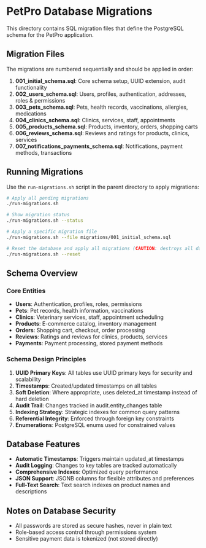 # PetPro Database Migrations

This directory contains SQL migration files that define the PostgreSQL schema for the PetPro application.

## Migration Files

The migrations are numbered sequentially and should be applied in order:

1. **001_initial_schema.sql**: Core schema setup, UUID extension, audit functionality
2. **002_users_schema.sql**: Users, profiles, authentication, addresses, roles & permissions
3. **003_pets_schema.sql**: Pets, health records, vaccinations, allergies, medications
4. **004_clinics_schema.sql**: Clinics, services, staff, appointments
5. **005_products_schema.sql**: Products, inventory, orders, shopping carts
6. **006_reviews_schema.sql**: Reviews and ratings for products, clinics, services
7. **007_notifications_payments_schema.sql**: Notifications, payment methods, transactions

## Running Migrations

Use the `run-migrations.sh` script in the parent directory to apply migrations:

```bash
# Apply all pending migrations
./run-migrations.sh

# Show migration status
./run-migrations.sh --status

# Apply a specific migration file
./run-migrations.sh --file migrations/001_initial_schema.sql

# Reset the database and apply all migrations (CAUTION: destroys all data)
./run-migrations.sh --reset
```

## Schema Overview

### Core Entities

- **Users**: Authentication, profiles, roles, permissions
- **Pets**: Pet records, health information, vaccinations
- **Clinics**: Veterinary services, staff, appointment scheduling
- **Products**: E-commerce catalog, inventory management
- **Orders**: Shopping cart, checkout, order processing
- **Reviews**: Ratings and reviews for clinics, products, services
- **Payments**: Payment processing, stored payment methods

### Schema Design Principles

1. **UUID Primary Keys**: All tables use UUID primary keys for security and scalability
2. **Timestamps**: Created/updated timestamps on all tables
3. **Soft Deletion**: Where appropriate, uses deleted_at timestamp instead of hard deletion
4. **Audit Trail**: Changes tracked in audit.entity_changes table
5. **Indexing Strategy**: Strategic indexes for common query patterns
6. **Referential Integrity**: Enforced through foreign key constraints
7. **Enumerations**: PostgreSQL enums used for constrained values

## Database Features

- **Automatic Timestamps**: Triggers maintain updated_at timestamps
- **Audit Logging**: Changes to key tables are tracked automatically
- **Comprehensive Indexes**: Optimized query performance
- **JSON Support**: JSONB columns for flexible attributes and preferences
- **Full-Text Search**: Text search indexes on product names and descriptions

## Notes on Database Security

- All passwords are stored as secure hashes, never in plain text
- Role-based access control through permissions system
- Sensitive payment data is tokenized (not stored directly)
